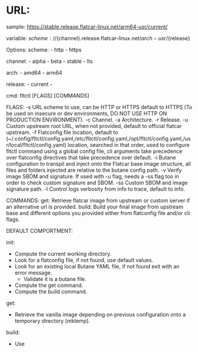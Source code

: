 # URL:

sample: https://stable.release.flatcar-linux.net/arm64-usr/current/

variable: ${scheme}://${channel}.release.flatcar-linux.net/${arch}-usr/${release}

Options:
  scheme:
    - http
    - https

  channel:
    - alpha
    - beta
    - stable
    - lts

  arch:
    - amd64
    - arm64

  release:
    - current
    - <VERSION>

cmd: fltctl [FLAGS] [COMMANDS]

FLAGS:
  -s      URL scheme to use, can be HTTP or HTTPS default to HTTPS (To be used on insecure or dev environments, DO NOT USE HTTP ON PRODUCTION ENVIRONMENT).
  -c      Channel.
  -a      Architecture.
  -r      Release.
  -u      Custom upstream root URL, when not provided, default to official flatcar upstream.
  -f      Flatconfig file location, default to (~/.config/fltctl/config.yaml,/etc/fltctl/config.yaml,/opt/fltctl/config.yaml,/usr/local/fltctl/config.yaml) location, searched in that order, used to configure fltctl command using a global config file, cli arguments take precedence over flatconfig directives that take precedence over default.
  -i      Butane configuration to transpil and inject onto the Flatcar base image structure, all files and folders injected are relative to the butane config path.
  -v      Verify image SBOM and signature. If used with -u flag, needs a -ss flag too in order to check custom signature and SBOM.
  -ss     Custom SBOM and image signature path.
  -l      Control logs verbosity from info to trace, default to info.

COMMANDS:
  get:    Retrieve flatcar image from upstream or custom server if an alternative url is provided.
  build:  Build your final image from upstream base and different options you provided either from flatconfig file and/or cli flags.

DEFAULT COMPORTMENT:

init:
  * Compute the current working directory.
  * Look for a flatconfig file, if not found, use default values.
  * Look for an existing local Butane YAML file, if not found exit with an error message.
    * Validate it is a butane file.
  * Compute the get command.
  * Compute the build command.

get:
  * Retrieve the vanilla image depending on previous configuration onto a temporary directory (mktemp).

build:
  * Use
